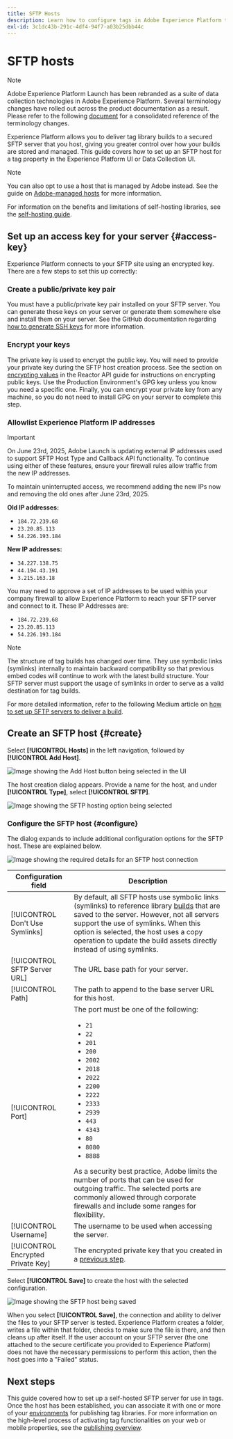 ```yaml
---
title: SFTP Hosts
description: Learn how to configure tags in Adobe Experience Platform to deliver library builds to a secured, self-hosted SFTP server.
exl-id: 3c1dc43b-291c-4df4-94f7-a03b25dbb44c
---
```

# SFTP hosts

>[!NOTE]
>
>Adobe Experience Platform Launch has been rebranded as a suite of data collection technologies in Adobe Experience Platform. Several terminology changes have rolled out across the product documentation as a result. Please refer to the following [document](../../../term-updates.md) for a consolidated reference of the terminology changes.

Experience Platform allows you to deliver tag library builds to a secured SFTP server that you host, giving you greater control over how your builds are stored and managed. This guide covers how to set up an SFTP host for a tag property in the Experience Platform UI or Data Collection UI.

>[!NOTE]
>
>You can also opt to use a host that is managed by Adobe instead. See the guide on [Adobe-managed hosts](./managed-by-adobe-host.md) for more information.
>
>For information on the benefits and limitations of self-hosting libraries, see the [self-hosting guide](./self-hosting-libraries.md).

## Set up an access key for your server {#access-key}

Experience Platform connects to your SFTP site using an encrypted key. There are a few steps to set this up correctly:

### Create a public/private key pair

You must have a public/private key pair installed on your SFTP server. You can generate these keys on your server or generate them somewhere else and install them on your server. See the GitHub documentation regarding [how to generate SSH keys](https://help.github.com/articles/generating-a-new-ssh-key-and-adding-it-to-the-ssh-agent/#generating-a-new-ssh-key) for more information.

### Encrypt your keys

The private key is used to encrypt the public key. You will need to provide your private key during the SFTP host creation process. See the section on [encrypting values](../../../api/guides/encrypting-values.md) in the Reactor API guide for instructions on encrypting public keys. Use the Production Environment's GPG key unless you know you need a specific one. Finally, you can encrypt your private key from any machine, so you do not need to install GPG on your server to complete this step.

### Allowlist Experience Platform IP addresses

>[!IMPORTANT]
>
> On June 23rd, 2025, Adobe Launch is updating external IP addresses used to support SFTP Host Type and Callback API functionality. To continue using either of these features, ensure your firewall rules allow traffic from the new IP addresses.
>
> To maintain uninterrupted access, we recommend adding the new IPs now and removing the old ones after June 23rd, 2025. 
>
>**Old IP addresses:**
> * `184.72.239.68`
> * `23.20.85.113`
> * `54.226.193.184`
>
>**New IP addresses:**
> * `34.227.138.75 `
> * `44.194.43.191`
> * `3.215.163.18`

You may need to approve a set of IP addresses to be used within your company firewall to allow Experience Platform to reach your SFTP server and connect to it. These IP Addresses are:

* `184.72.239.68`
* `23.20.85.113`
* `54.226.193.184`

>[!NOTE]
>
>The structure of tag builds has changed over time. They use symbolic links (symlinks) internally to maintain backward compatibility so that previous embed codes will continue to work with the latest build structure. Your SFTP server must support the usage of symlinks in order to serve as a valid destination for tag builds.

For more detailed information, refer to the following Medium article on [how to set up SFTP servers to deliver a build](https://medium.com/launch-by-adobe/configuring-an-sftp-server-for-use-with-adobe-launch-bc626027e5a6).

## Create an SFTP host {#create}

Select **[!UICONTROL Hosts]** in the left navigation, followed by **[!UICONTROL Add Host]**.

![Image showing the Add Host button being selected in the UI](../../../images/ui/publishing/sftp-hosts/add-host-button.png)

The host creation dialog appears. Provide a name for the host, and under **[!UICONTROL Type]**, select **[!UICONTROL SFTP]**.

![Image showing the SFTP hosting option being selected](../../../images/ui/publishing/sftp-hosts/select-sftp.png)

### Configure the SFTP host {#configure}

The dialog expands to include additional configuration options for the SFTP host. These are explained below.

![Image showing the required details for an SFTP host connection](../../../images/ui/publishing/sftp-hosts/host-details.png)

| Configuration field | Description |
| --- | --- |
| [!UICONTROL Don't Use Symlinks] | By default, all SFTP hosts use symbolic links (symlinks) to reference library [builds](../builds.md) that are saved to the server. However, not all servers support the use of symlinks. When this option is selected, the host uses a copy operation to update the build assets directly instead of using symlinks. |
| [!UICONTROL SFTP Server URL] | The URL base path for your server. |
| [!UICONTROL Path] | The path to append to the base server URL for this host. |
| [!UICONTROL Port] | The port must be one of the following:<ul><li>`21`</li><li>`22`</li><li>`201`</li><li>`200`</li><li>`2002`</li><li>`2018`</li><li>`2022`</li><li>`2200`</li><li>`2222`</li><li>`2333`</li><li>`2939`</li><li>`443`</li><li>`4343`</li><li>`80`</li><li>`8080`</li><li>`8888`</li></ul>As a security best practice, Adobe limits the number of ports that can be used for outgoing traffic. The selected ports are commonly allowed through corporate firewalls and include some ranges for flexibility. |
| [!UICONTROL Username] | The username to be used when accessing the server. |
| [!UICONTROL Encrypted Private Key] | The encrypted private key that you created in a [previous step](#access-key). |

Select **[!UICONTROL Save]** to create the host with the selected configuration.

![Image showing the SFTP host being saved](../../../images/ui/publishing/sftp-hosts/save-host.png)

When you select **[!UICONTROL Save]**, the connection and ability to deliver the files to your SFTP server is tested. Experience Platform creates a folder, writes a file within that folder, checks to make sure the file is there, and then cleans up after itself. If the user account on your SFTP server (the one attached to the secure certificate you provided to Experience Platform) does not have the necessary permissions to perform this action, then the host goes into a "Failed" status.

## Next steps

This guide covered how to set up a self-hosted SFTP server for use in tags. Once the host has been established, you can associate it with one or more of your [environments](../environments.md) for publishing tag libraries. For more information on the high-level process of activating tag functionalities on your web or mobile properties, see the [publishing overview](../overview.md).
